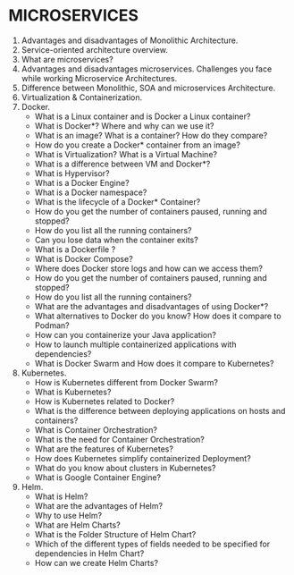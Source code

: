 # MICROSERVICES
1.	Advantages and disadvantages of Monolithic Architecture.
2.	Service-oriented architecture overview.
3.	What are microservices?
4.	Advantages and disadvantages microservices. Challenges you face while working Microservice Architectures.
5.	Difference between Monolithic, SOA and microservices Architecture.
6.  Virtualization & Containerization.
7.  Docker.
     - What is a Linux container and is Docker a Linux container?
     - What is Docker*? Where and why can we use it?
     - What is an image? What is a container? How do they compare?
     - How do you create a Docker* container from an image?
     - What is Virtualization? What is a Virtual Machine?
     - What is a difference between VM and Docker*?
     - What is Hypervisor?
     - What is a Docker Engine?
     - What is a Docker namespace?
     - What is the lifecycle of a Docker* Container?
     - How do you get the number of containers paused, running and stopped?
     - How do you list all the running containers?
     - Can you lose data when the container exits?
     - What is a Dockerfile ?
     - What is Docker Compose?
     - Where does Docker store logs and how can we access them?
     - How do you get the number of containers paused, running and stopped?
     - How do you list all the running containers?
     - What are the advantages and disadvantages of using Docker*?
     - What alternatives to Docker do you know? How does it compare to Podman?
     - How can you containerize your Java application?
     - How to launch multiple containerized applications with dependencies?
     - What is Docker Swarm and How does it compare to Kubernetes?
8.  Kubernetes.
     - How is Kubernetes different from Docker Swarm?
     - What is Kubernetes?
     - How is Kubernetes related to Docker?
     - What is the difference between deploying applications on hosts and containers?
     - What is Container Orchestration?
     - What is the need for Container Orchestration?
     - What are the features of Kubernetes?
     - How does Kubernetes simplify containerized Deployment?
     - What do you know about clusters in Kubernetes?
     - What is Google Container Engine?
9.  Helm.
     - What is Helm?
     - What are the advantages of Helm?
     - Why to use Helm?
     - What are Helm Charts?
     - What is the Folder Structure of Helm Chart?
     - Which of the different types of fields needed to be specified for dependencies in Helm Chart?
     - How can we create Helm Charts?


  